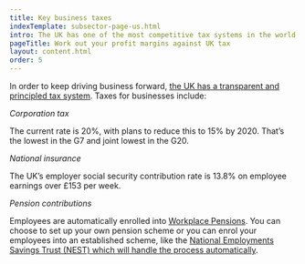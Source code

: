 ```yaml
---
title: Key business taxes
indexTemplate: subsector-page-us.html
intro: The UK has one of the most competitive tax systems in the world - check out how the rates and regulations can work for you.
pageTitle: Work out your profit margins against UK tax
layout: content.html
order: 5
---
```


In order to keep driving business forward, [the UK has a transparent and principled tax system](https://www.gov.uk/government/publications/why-overseas-companies-should-set-up-in-the-uk/why-overseas-companies-should-set-up-in-the-uk#tax-in-the-uk). Taxes for businesses include:

*Corporation tax*

The current rate is 20%, with plans to reduce this to 15% by 2020. That’s the lowest in the G7 and joint lowest in the G20.

*National insurance*

The UK’s employer social security contribution rate is 13.8% on employee earnings over £153 per week. 

*Pension contributions*

Employees are automatically enrolled into [Workplace Pensions](https://www.gov.uk/workplace-pensions/about-workplace-pensions). You can choose to set up your own pension scheme or you can enrol your employees into an established scheme, like the [National Employments Savings Trust (NEST) which will handle the process automatically](http://www.nestpensions.org.uk/schemeweb/NestWeb/public/employers/contents/what-employers-need-to-do.html). 